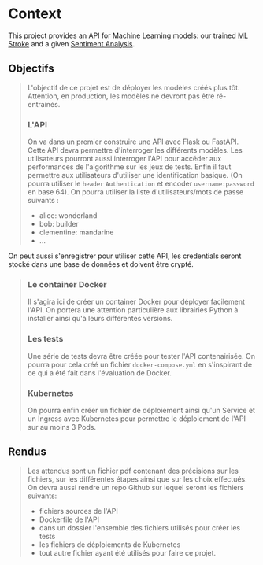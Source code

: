 # Context

This project provides an API for Machine Learning models: our trained [ML Stroke](https://github.com/SRabah07/ml-stroke) and a given [Sentiment Analysis](https://colab.research.google.com/drive/1CjO_OtzOt2bNEia_WD8cX8o6IoMYZO47?usp=sharing#scrollTo=mcWXe88dnu3G).



## Objectifs

> L'objectif de ce projet est de déployer les modèles créés plus tôt. Attention, en production, les modèles ne devront pas être ré-entrainés.
>
> ### L'API
>
> On va dans un premier construire une API avec Flask ou FastAPI. Cette API devra permettre d'interroger les différents modèles. Les utilisateurs pourront aussi interroger l'API pour accéder aux performances de l'algorithme sur les jeux de tests. Enfin il faut permettre aux utilisateurs d'utiliser une identification basique. (On pourra utiliser le `header` `Authentication` et encoder `username:password` en base 64).
> On pourra utiliser la liste d'utilisateurs/mots de passe suivants :
> - alice: wonderland
> - bob: builder
> - clementine: mandarine
> - ... 

On peut aussi s'enregistrer pour utiliser cette API, les credentials seront stocké dans une base de données et doivent être crypté. 

> ### Le container Docker
>
> Il s'agira ici de créer un container Docker pour déployer facilement l'API. On portera une attention particulière aux librairies Python à installer ainsi qu'à leurs différentes versions. 
>
> ### Les tests
>
> Une série de tests devra être créée pour tester l'API contenairisée. On pourra pour cela créé un fichier `docker-compose.yml` en s'inspirant de ce qui a été fait dans l'évaluation de Docker. 
>
> ### Kubernetes
>
> On pourra enfin créer un fichier de déploiement ainsi qu'un Service et un Ingress avec Kubernetes pour permettre le déploiement de l'API sur au moins 3 Pods.

## Rendus

> Les attendus sont un fichier pdf contenant des précisions sur les fichiers, sur les différentes étapes ainsi que sur les choix effectués. 
> On devra aussi rendre un repo Github sur lequel seront les fichiers suivants:
> - fichiers sources de l'API
> - Dockerfile de l'API
> - dans un dossier l'ensemble des fichiers utilisés pour créer les tests
> - les fichiers de déploiements de Kubernetes
> - tout autre fichier ayant été utilisés pour faire ce projet.